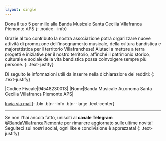 ```yaml
---
layout: single
---
```

Dona il tuo 5 per mille alla Banda Musicale Santa Cecilia Villafranca Piemonte APS
{: .notice--info}

Grazie al tuo contributo la nostra associazione potrà organizzare nuove attività di promozione dell'insegnamento musicale, della cultura bandistica e majorettistica per il territorio Villafranchese!
Aiutaci a mettere a terra progetti e iniziative per il nostro territorio, affinché il patrimonio storico, culturale e sociale della vita bandistica possa coinvolgere sempre più persone.
{: .text-justify}

Di seguito le informazioni utili da inserire nella dichiarazione dei redditi:
{: .text-justify}

|Codice Fiscale|94548230013|
|Nome|Banda Musicale Autonoma Santa Cecilia Villafranca Piemonte APS|


[Invia via mail](mailto:""?Subject=Dati%202x1000%20e%205x1000&Body=Di%20seguito%20i%20dati%20da%20inserire%20nella%20dichiarazione%20dei%20redditi%3A%0A%0ACodice%20Fiscale%3A%20%2094548230013%0ANome%3A%20%20Banda%20Musicale%20Autonoma%20Santa%20Cecilia%20di%20Villafranca%20Piemonte){: .btn .btn--info .btn--large .text-center}

---

Se non l'hai ancora fatto, unisciti al **canale Telegram** [@BandaVillafrancaPiemonte](https://t.me/BandaVillafrancaPiemonte) per rimanere aggiornato sulle ultime novità! Seguiteci sui nostri social, ogni like e condivisione è apprezzata!
{: .text-justify}
